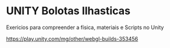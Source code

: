 # UNITY Bolotas Ilhasticas
Exericios para compreender a física, materiais e Scripts no Unity

https://play.unity.com/mg/other/webgl-builds-353456
